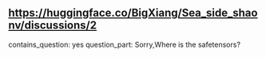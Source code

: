 ## https://huggingface.co/BigXiang/Sea_side_shaonv/discussions/2

contains_question: yes
question_part: Sorry,Where is the safetensors?